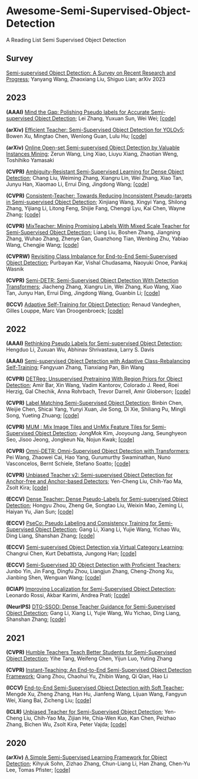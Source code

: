 # Awesome-Semi-Supervised-Object-Detection
A Reading List Semi Supervised Object Detection


## Survey

[Semi-supervised Object Detection: A Survey on Recent Research and Progress](https://arxiv.org/abs/2306.14106); Yanyang Wang, Zhaoxiang Liu, Shiguo Lian; arXiv 2023


## 2023

**(AAAI)** [Mind the Gap: Polishing Pseudo labels for Accurate Semi-supervised Object Detection](https://doi.org/10.1609/aaai.v37i3.25455); Lei Zhang, Yuxuan Sun, Wei Wei; [[code]](https://github.com/snowdusky/dualpolishlearning)

**(arXiv)** [Efficient Teacher: Semi-Supervised Object Detection for YOLOv5](https://arxiv.org/abs/2302.07577); Bowen Xu, Mingtao Chen, Wenlong Guan, Lulu Hu; [[code]](https://github.com/AlibabaResearch/efficientteacher)

**(arXiv)** [Online Open-set Semi-supervised Object Detection by Valuable Instances Mining](https://arxiv.org/pdf/2305.13802.pdf); Zerun Wang, Ling Xiao, Liuyu Xiang, Zhaotian Weng, Toshihiko Yamasaki

**(CVPR)** [Ambiguity-Resistant Semi-Supervised Learning for Dense Object Detection](https://openaccess.thecvf.com/content/CVPR2023/papers/Liu_Ambiguity-Resistant_Semi-Supervised_Learning_for_Dense_Object_Detection_CVPR_2023_paper.pdf); Chang Liu, Weiming Zhang, Xiangru Lin, Wei Zhang, Xiao Tan, Junyu Han, Xiaomao Li, Errui Ding, Jingdong Wang; [[code]](https://github.com/PaddlePaddle/PaddleDetection)

**(CVPR)** [Consistent-Teacher: Towards Reducing Inconsistent Pseudo-targets in Semi-supervised Object Detection](https://openaccess.thecvf.com/content/CVPR2023/papers/Wang_Consistent-Teacher_Towards_Reducing_Inconsistent_Pseudo-Targets_in_Semi-Supervised_Object_Detection_CVPR_2023_paper.pdf); Xinjiang Wang, Xingyi Yang, Shilong Zhang, Yijiang Li, Litong Feng, Shijie Fang, Chengqi Lyu, Kai Chen, Wayne Zhang; [[code]](https://github.com/Adamdad/ConsistentTeacher)

**(CVPR)** [MixTeacher: Mining Promising Labels With Mixed Scale Teacher for Semi-Supervised Object Detection](https://openaccess.thecvf.com/content/CVPR2023/papers/Liu_MixTeacher_Mining_Promising_Labels_With_Mixed_Scale_Teacher_for_Semi-Supervised_CVPR_2023_paper.pdf); Liang Liu, Boshen Zhang, Jiangning Zhang, Wuhao Zhang, Zhenye Gan, Guanzhong Tian, Wenbing Zhu, Yabiao Wang, Chengjie Wang; [[code]](https://github.com/lliuz/MixTeacher)

**(CVPRW)** [Revisiting Class Imbalance for End-to-End Semi-Supervised Object Detection](https://openaccess.thecvf.com/content/CVPR2023W/ECV/papers/Kar_Revisiting_Class_Imbalance_for_End-to-End_Semi-Supervised_Object_Detection_CVPRW_2023_paper.pdf); Purbayan Kar, Vishal Chudasama, Naoyuki Onoe, Pankaj Wasnik

**(CVPR)** [Semi-DETR: Semi-Supervised Object Detection With Detection Transformers](https://openaccess.thecvf.com/content/CVPR2023/papers/Zhang_Semi-DETR_Semi-Supervised_Object_Detection_With_Detection_Transformers_CVPR_2023_paper.pdf); Jiacheng Zhang, Xiangru Lin, Wei Zhang, Kuo Wang, Xiao Tan, Junyu Han, Errui Ding, Jingdong Wang, Guanbin Li; [[code]](https://github.com/PaddlePaddle/PaddleDetection/tree/develop/configs/semi_det/semi_detr)

**(ICCV)** [Adaptive Self-Training for Object Detection](https://openaccess.thecvf.com/content/ICCV2023W/LIMIT/papers/Vandeghen_Adaptive_Self-Training_for_Object_Detection_ICCVW_2023_paper.pdf); Renaud Vandeghen, Gilles Louppe, Marc Van Droogenbroeck; [[code]](https://github.com/rvandeghen/ASTOD)


## 2022

**(AAAI)** [Rethinking Pseudo Labels for Semi-supervised Object Detection](https://doi.org/10.1609/aaai.v36i2.20019); Hengduo Li, Zuxuan Wu, Abhinav Shrivastava, Larry S. Davis

**(AAAI)** [Semi-supervised Object Detection with Adaptive Class-Rebalancing Self-Training](https://doi.org/10.1609/aaai.v36i3.20234); Fangyuan Zhang, Tianxiang Pan, Bin Wang

**(CVPR)** [DETReg: Unsupervised Pretraining With Region Priors for Object Detection](https://openaccess.thecvf.com/content/CVPR2022/papers/Bar_DETReg_Unsupervised_Pretraining_With_Region_Priors_for_Object_Detection_CVPR_2022_paper.pdf); Amir Bar, Xin Wang, Vadim Kantorov, Colorado J. Reed, Roei Herzig, Gal Chechik, Anna Rohrbach, Trevor Darrell, Amir Globerson; [[code]](https://github.com/amirbar/DETReg)

**(CVPR)** [Label Matching Semi-Supervised Object Detection](https://openaccess.thecvf.com/content/CVPR2022/papers/Chen_Label_Matching_Semi-Supervised_Object_Detection_CVPR_2022_paper.pdf); Binbin Chen, Weijie Chen, Shicai Yang, Yunyi Xuan, Jie Song, Di Xie, Shiliang Pu, Mingli Song, Yueting Zhuang; [[code]](https://github.com/HIK-LAB/SSOD)

**(CVPR)** [MUM : Mix Image Tiles and UnMix Feature Tiles for Semi-Supervised Object Detection](https://openaccess.thecvf.com/content/CVPR2022/papers/Kim_MUM_Mix_Image_Tiles_and_UnMix_Feature_Tiles_for_Semi-Supervised_CVPR_2022_paper.pdf); JongMok Kim, Jooyoung Jang, Seunghyeon Seo, Jisoo Jeong, Jongkeun Na, Nojun Kwak; [[code]](https://github.com/JongMokKim/mix-unmix)

**(CVPR)** [Omni-DETR: Omni-Supervised Object Detection with Transformers](https://openaccess.thecvf.com/content/CVPR2022/papers/Wang_Omni-DETR_Omni-Supervised_Object_Detection_With_Transformers_CVPR_2022_paper.pdf); Pei Wang, Zhaowei Cai, Hao Yang, Gurumurthy Swaminathan, Nuno Vasconcelos, Bernt Schiele, Stefano Soatto; [[code]](https://github.com/amazon-science/omni-detr)

**(CVPR)** [Unbiased Teacher v2: Semi-supervised Object Detection for Anchor-free and Anchor-based Detectors](https://openaccess.thecvf.com/content/CVPR2022/papers/Liu_Unbiased_Teacher_v2_Semi-Supervised_Object_Detection_for_Anchor-Free_and_Anchor-Based_CVPR_2022_paper.pdf); Yen-Cheng Liu, Chih-Yao Ma, Zsolt Kira; [[code]](https://github.com/facebookresearch/unbiased-teacher-v2)

**(ECCV)** [Dense Teacher: Dense Pseudo-Labels for Semi-supervised Object Detection](https://www.ecva.net/papers/eccv_2022/papers_ECCV/papers/136690036.pdf); Hongyu Zhou, Zheng Ge, Songtao Liu, Weixin Mao, Zeming Li, Haiyan Yu, Jian Sun; [[code]](https://github.com/Megvii-BaseDetection/DenseTeacher)

**(ECCV)** [PseCo: Pseudo Labeling and Consistency Training for Semi-Supervised Object Detection](https://www.ecva.net/papers/eccv_2022/papers_ECCV/papers/136690449.pdf); Gang Li, Xiang Li, Yujie Wang, Yichao Wu, Ding Liang, Shanshan Zhang; [[code]](https://github.com/ligang-cs/PseCo)

**(ECCV)** [Semi-supervised Object Detection via Virtual Category Learning](https://www.ecva.net/papers/eccv_2022/papers_ECCV/papers/136910164.pdf); Changrui Chen, Kurt Debattista, Jungong Han; [[code]](https://github.com/geoffreychen777/vc)

**(ECCV)** [Semi-Supervised 3D Object Detection with Proficient Teachers](https://www.ecva.net/papers/eccv_2022/papers_ECCV/papers/136980710.pdf); Junbo Yin, Jin Fang, Dingfu Zhou, Liangjun Zhang, Cheng-Zhong Xu, Jianbing Shen, Wenguan Wang; [[code]](https://github.com/yinjunbo/ProficientTeachers)

**(ICIAP)** [Improving Localization for Semi-Supervised Object Detection](https://arxiv.org/pdf/2206.10186.pdf); Leonardo Rossi, Akbar Karimi, Andrea Prati; [[code]](https://github.com/IMPLabUniPr/unbiased-teacher/tree/ilnet)

**(NeurIPS)** [DTG-SSOD: Dense Teacher Guidance for Semi-Supervised Object Detection](https://proceedings.neurips.cc/paper_files/paper/2022/file/3a02b6df276223b68c69ca572cb3c4a8-Paper-Conference.pdf); Gang Li, Xiang Li, Yujie Wang, Wu Yichao, Ding Liang, Shanshan Zhang; [[code]](https://github.com/ligang-cs/DTG-SSOD)


## 2021

**(CVPR)** [Humble Teachers Teach Better Students for Semi-Supervised Object Detection](https://openaccess.thecvf.com/content/CVPR2021/papers/Tang_Humble_Teachers_Teach_Better_Students_for_Semi-Supervised_Object_Detection_CVPR_2021_paper.pdf); Yihe Tang, Weifeng Chen, Yijun Luo, Yuting Zhang

**(CVPR)** [Instant-Teaching: An End-to-End Semi-Supervised Object Detection Framework](https://openaccess.thecvf.com/content/CVPR2021/papers/Zhou_Instant-Teaching_An_End-to-End_Semi-Supervised_Object_Detection_Framework_CVPR_2021_paper.pdf); Qiang Zhou, Chaohui Yu, Zhibin Wang, Qi Qian, Hao Li

**(ICCV)** [End-to-End Semi-Supervised Object Detection with Soft Teacher](https://openaccess.thecvf.com/content/ICCV2021/papers/Xu_End-to-End_Semi-Supervised_Object_Detection_With_Soft_Teacher_ICCV_2021_paper.pdf); Mengde Xu, Zheng Zhang, Han Hu, Jianfeng Wang, Lijuan Wang, Fangyun Wei, Xiang Bai, Zicheng Liu; [[code]](https://github.com/microsoft/SoftTeacher)

**(ICLR)** [Unbiased Teacher for Semi-Supervised Object Detection](https://openreview.net/pdf?id=MJIve1zgR_); Yen-Cheng Liu, Chih-Yao Ma, Zijian He, Chia-Wen Kuo, Kan Chen, Peizhao Zhang, Bichen Wu, Zsolt Kira, Peter Vajda; [[code]](https://github.com/facebookresearch/unbiased-teacher)


## 2020

**(arXiv)** [A Simple Semi-Supervised Learning Framework for Object Detection](https://arxiv.org/abs/2005.04757); Kihyuk Sohn, Zizhao Zhang, Chun-Liang Li, Han Zhang, Chen-Yu Lee, Tomas Pfister; [[code]](https://github.com/google-research/ssl_detection/)